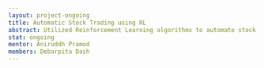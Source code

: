 ```yaml
---
layout: project-ongoing
title: Automatic Stock Trading using RL
abstract: Utilized Reinforcement Learning algorithms to automate stock trading decisions, optimizing portfolio performance.
stat: ongoing
mentor: Aniruddh Pramod
members: Debarpita Dash
---
```

<br>
